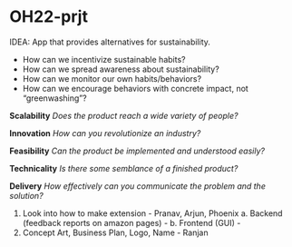 # OH22-prjt

IDEA: App that provides alternatives for sustainability.
- How can we incentivize sustainable habits?
- How can we spread awareness about sustainability?
- How can we monitor our own habits/behaviors?
- How can we encourage behaviors with concrete impact, not “greenwashing”?

**Scalability**
*Does the product reach a wide variety of people?*

**Innovation**
*How can you revolutionize an industry?*

**Feasibility**
*Can the product be implemented and understood easily?*

**Technicality**
*Is there some semblance of a finished product?*

**Delivery**
*How effectively can you communicate the problem and the solution?*

1. Look into how to make extension - Pranav, Arjun, Phoenix
	a. Backend (feedback reports on amazon pages) - 
	b. Frontend (GUI) - 
2. Concept Art, Business Plan, Logo, Name - Ranjan








